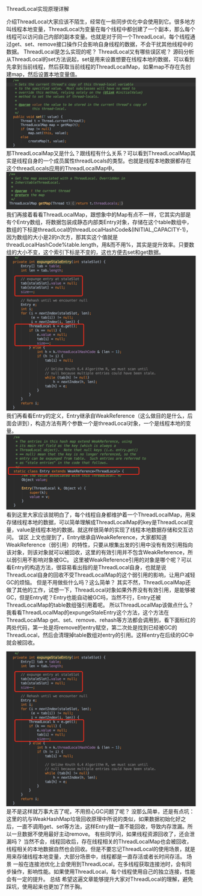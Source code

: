 ThreadLocal实现原理详解

介绍
​ThreadLocal大家应该不陌生，经常在一些同步优化中会使用到它。很多地方叫线程本地变量，ThreadLocal为变量在每个线程中都创建了一个副本，那么每个线程可以访问自己内部的副本变量。也就是对于同一个ThreadLocal，每个线程通过get、set、remove接口操作只会影响自身线程的数据，不会干扰其他线程中的数据。
ThreadLocal是怎么实现的呢？
ThreadLocal又有哪些误区呢？
源码分析
从ThreadLocal的set方法说起，set是用来设置想要在线程本地的数据，可以看到先拿到当前线程，然后获取当前线程的ThreadLocalMap，如果map不存在先创建map，然后设置本地变量值。
![threal-set](/images/threal-set.png)
那ThreadLocalMap又是什么？跟线程有什么关系？可以看到ThreadLocalMap其实是线程自身的一个成员属性threadLocals的类型。也就是线程本地数据都存在这个threadLocals应用的ThreadLocalMap中。
![threal-map](/images/thread-map.png)
我们再接着看看ThreadLocalMap，跟想象中的Map有点不一样，它其实内部是有个Entry数组，将数据包装成静态内部类Entry对象，存储在这个table数组中，数组的下标是threadLocal的threadLocalHashCode&(INITIAL_CAPACITY-1)，因为数组的大小是2的n次方，那其实这个值就是threadLocalHashCode%table.length，用&而不用%，其实是提升效率。只要数组的大小不变，这个索引下标是不变的，这也方便去set和get数据。
![ThreadLocalMap](/images/ThreadLocalMap.png)
我们再看看Entry的定义，Entry继承自WeakReference（这么做目的是什么，后面会讲到），构造方法有两个参数一个是threadLocal对象，一个是线程本地的变量。
![Entry](/images/Entry.png)
看到这里大家应该就明白了，每个线程自身都维护着一个ThreadLocalMap，用来存储线程本地的数据，可以简单理解成ThreadLocalMap的key是ThreadLocal变量，value是线程本地的数据。就这样很简单的实现了线程本地数据存储和交互访问。
误区
上文也提到了，Entry继承自WeakReference，大家都知道WeakReference（弱引用）的特性，只要从根集出发的引用中没有有效引用指向该对象，则该对象就可以被回收，这里的有效引用并不包含WeakReference，所以弱引用不影响对象被GC。
这里被WeakReference引用的对象是哪个呢？可以看Entry的构造方法，很容易看出指的是ThreadLocal自身，也就是说ThreadLocal自身的回收不受ThreadLocalMap的这个弱引用的影响，让用户减轻GC的烦恼。
但是不用做些什么吗？这么简单？
其实不然，ThreadLocalMap还做了其他的工作，试想一下，ThreadLocal对象如果外界没有有效引用，是能够被GC，但是Entry呢？Entry也能自动被GC吗，当然不行，Entry还被ThreadLocalMap的table数组强引用着呢。
所以ThreadLocalMap该做点什么？
我看看ThreadLocalMap的expungeStaleEntry这个方法，这个方法在ThreadLocalMap get、set、remove、rehash等方法都会调用到，看下面标红的两处代码，第一处是将remove的entry赋空，第二次处是找到已经被GC的ThreadLocal，然后会清理掉table数组对entry的引用。这样entry在后续的GC中就会被回收。

![ThreadLocalMap](https://github.com/china-lihailong/advanced-java/blob/master/images/ThreadLocalMap.png)
是不是这样就万事大吉了呢，不用担心GC问题了呢？
没那么简单，还是有点坑：
这里的坑与WeakHashMap垃圾回收原理中所说的类似，如果数据初始化好之后，一直不调用get、set等方法，这样Entry就一直不能回收，导致内存泄漏。所以一旦数据不使用最好主动remove。
有些同学问，如果线程资源回收了，还会泄漏吗？
当然不会，线程回收后，存在线程相关的ThreadLocalMap也会被回收，线程相关的本地数据自然也会回收。但是不要忘记ThreadLocal的使用场景，就是用来存储线程本地变量，大部分场景中，线程都是一直存活或者长时间存活。
场景
一般在连接池优化上会使用到ThreadLocal，在多线程获取连接池时，会有同步操作，影响性能。如果使用ThreadLocal，每个线程使用自己的独立连接，性能会有一定的提升。
总结
希望这遍文章能够提升大家对ThreadLocal的理解，避免踩坑，使用起来也更加了然于胸。




















